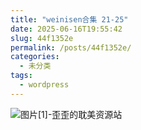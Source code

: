 ```yaml
---
title: "weinisen合集 21-25"
date: 2025-06-16T19:55:42
slug: 44f1352e
permalink: /posts/44f1352e/
categories:
  - 未分类
tags:
  - wordpress
---
```


![图片[1]-歪歪的耽美资源站](/images/wp/44f1352e-45b75207.jpg)
